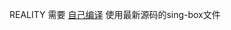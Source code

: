REALITY 需要 [自己编译](https://github.com/chika0801/sing-box-install/blob/main/compile_sing-box_with_reality_server.md) 使用最新源码的sing-box文件
